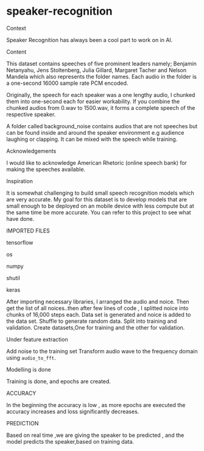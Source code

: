 # speaker-recognition
Context 

Speaker Recognition has always been a cool part to work on in AI.

Content 


This dataset contains speeches of five prominent leaders namely; Benjamin Netanyahu, Jens Stoltenberg, Julia Gillard, Margaret
Tacher and Nelson Mandela which also represents the folder names. Each audio in the folder is a one-second 16000 sample rate PCM encoded.

Originally, the speech for each speaker was a one lengthy audio, I chunked them into one-second each for easier workability. If you combine the chunked audios from 0.wav to 1500.wav, it forms a complete speech of the respective speaker.

A folder called background_noise contains audios that are not speeches but can be found inside and around the speaker environment e.g audience laughing or clapping. It can be mixed with the speech while training.

Acknowledgements

I would like to acknowledge American Rhetoric (online speech bank) for
making the speeches available.

Inspiration

It is somewhat challenging to build small speech recognition models which are very accurate. My goal for this dataset is to develop models that are small enough to be deployed on an mobile device with less compute but at the same time be more accurate. You can
refer to this project to see what have done.

IMPORTED FILES

tensorflow

os

numpy

shutil

keras

After importing necessary libraries,  I arranged the audio and noice.
Then get the list of all noices..then after few lines of code , I splitted noice into chunks of 16,000 steps each.
Data set is generated and noice is added to the data set.
Shuffle to generate random data.
Split into training and validation.
Create datasets,One for training and the other for validation.

Under feature extraction 

Add noise to the training set
Transform audio wave to the frequency domain using `audio_to_fft`.

Modelling is done

Training is done, and epochs are created.

ACCURACY

In the beginning the accuracy is low , as more epochs are executed the accuracy increases
and loss significantly decreases.

PREDICTION

Based on real time ,we are giving the speaker to be predicted , and the model predicts the speaker,based on training data.





